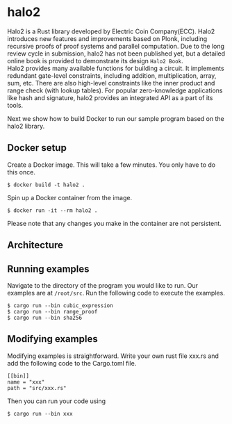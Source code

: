 # halo2

Halo2 is a Rust library developed by Electric Coin Company(ECC). Halo2 introduces new features and improvements based on Plonk, including recursive proofs of proof systems and parallel computation. Due to the long review cycle in submission, halo2 has not been published yet, but a detailed online book is provided to demonstrate its design `Halo2 Book`.  
Halo2 provides many available functions for building a circuit. It implements redundant gate-level constraints,
including addition, multiplication, array, sum, etc. There are also high-level constraints like the inner product and range
check (with lookup tables). For popular zero-knowledge applications like hash and signature, halo2 provides an integrated
API as a part of its tools.

Next we show how to build Docker to run our sample program based on the halo2 library.

## Docker setup

Create a Docker image. This will take a few minutes. You only have to do 
this once.
```
$ docker build -t halo2 .
```

Spin up a Docker container from the image.
```
$ docker run -it --rm halo2 .
```

Please note that any changes you make in the container are not persistent. 

## Architecture

## Running examples

Navigate to the directory of the program you would like to run.
Our examples are at `/root/src`.
Run the following code to execute the examples.
```
$ cargo run --bin cubic_expression
$ cargo run --bin range_proof
$ cargo run --bin sha256
```

## Modifying examples
Modifying examples is straightforward. Write your own rust file xxx.rs and add the following code to the Cargo.toml file.
```
[[bin]]
name = "xxx"
path = "src/xxx.rs"
```
Then you can run your code using
```
$ cargo run --bin xxx
```


